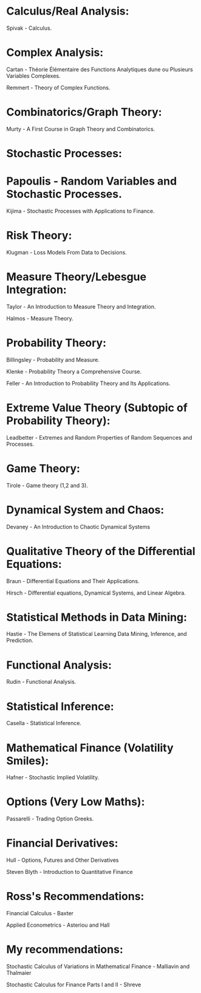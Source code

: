 # Calculus/Real Analysis:

Spivak - Calculus.



# Complex Analysis:

Cartan - Théorie Élémentaire des Functions Analytiques dune ou Plusieurs Variables Complexes.

Remmert - Theory of Complex Functions.



# Combinatorics/Graph Theory:

Murty - A First Course in Graph Theory and Combinatorics.



# Stochastic Processes:

# Papoulis - Random Variables and Stochastic Processes.

Kijima - Stochastic Processes with Applications to Finance.



# Risk Theory:

Klugman - Loss Models From Data to Decisions.



# Measure Theory/Lebesgue Integration:

Taylor - An Introduction to Measure Theory and Integration.

Halmos - Measure Theory.



# Probability Theory:

Billingsley - Probability and Measure.

Klenke - Probability Theory a Comprehensive Course.

Feller - An Introduction to Probability Theory and Its Applications.



# Extreme Value Theory (Subtopic of Probability Theory):

Leadbetter - Extremes and Random Properties of Random Sequences and Processes.




# Game Theory:

Tirole - Game theory (1,2 and 3).



# Dynamical System and Chaos:

Devaney - An Introduction to Chaotic Dynamical Systems



# Qualitative Theory of the Differential Equations:

Braun - Differential Equations and Their Applications.

Hirsch - Differential equations, Dynamical Systems, and Linear Algebra.



# Statistical Methods in Data Mining:

Hastie - The Elemens of Statistical Learning Data Mining, Inference, and Prediction.



# Functional Analysis:

Rudin - Functional Analysis.



# Statistical Inference:

Casella - Statistical Inference.



# Mathematical Finance (Volatility Smiles):

Hafner - Stochastic Implied Volatility.



# Options (Very Low Maths):

Passarelli - Trading Option Greeks.




# Financial Derivatives:

Hull - Options, Futures and Other Derivatives

Steven Blyth - Introduction to Quantitative Finance

# Ross's Recommendations:

Financial Calculus - Baxter

Applied Econometrics - Asteriou and Hall

# My recommendations:

Stochastic Calculus of Variations in Mathematical Finance - Malliavin and  Thalmaier

Stochastic Calculus for Finance Parts I and II - Shreve
